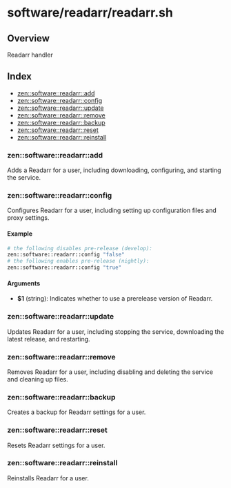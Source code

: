 # software/readarr/readarr.sh

## Overview

Readarr handler

## Index

* [zen::software::readarr::add](#zensoftwarereadarradd)
* [zen::software::readarr::config](#zensoftwarereadarrconfig)
* [zen::software::readarr::update](#zensoftwarereadarrupdate)
* [zen::software::readarr::remove](#zensoftwarereadarrremove)
* [zen::software::readarr::backup](#zensoftwarereadarrbackup)
* [zen::software::readarr::reset](#zensoftwarereadarrreset)
* [zen::software::readarr::reinstall](#zensoftwarereadarrreinstall)

### zen::software::readarr::add

Adds a Readarr for a user, including downloading, configuring, and starting the service.

### zen::software::readarr::config

Configures Readarr for a user, including setting up configuration files and proxy settings.

#### Example

```bash
# the following disables pre-release (develop):
zen::software::readarr::config "false"
# the following enables pre-release (nightly):
zen::software::readarr::config "true"
```

#### Arguments

* **$1** (string): Indicates whether to use a prerelease version of Readarr.

### zen::software::readarr::update

Updates Readarr for a user, including stopping the service, downloading the latest release, and restarting.

### zen::software::readarr::remove

Removes Readarr for a user, including disabling and deleting the service and cleaning up files.

### zen::software::readarr::backup

Creates a backup for Readarr settings for a user.

### zen::software::readarr::reset

Resets Readarr settings for a user.

### zen::software::readarr::reinstall

Reinstalls Readarr for a user.

